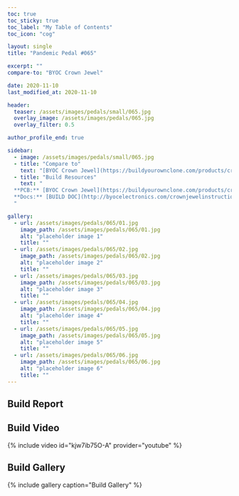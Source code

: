 ```yaml
---
toc: true
toc_sticky: true
toc_label: "My Table of Contents"
toc_icon: "cog"

layout: single
title: "Pandemic Pedal #065"

excerpt: ""
compare-to: "BYOC Crown Jewel"

date: 2020-11-10
last_modified_at: 2020-11-10

header:
  teaser: /assets/images/pedals/small/065.jpg
  overlay_image: /assets/images/pedals/065.jpg
  overlay_filter: 0.5

author_profile_end: true

sidebar:
  - image: /assets/images/pedals/small/065.jpg
  - title: "Compare to"
    text: "[BYOC Crown Jewel](https://buildyourownclone.com/products/crown-jewel)"
  - title: "Build Resources"
    text: "
  **PCB:** [BYOC Crown Jewel](https://buildyourownclone.com/products/crown-jewel)<br>
  **Docs:** [BUILD DOC](http://byocelectronics.com/crownjewelinstructions.pdf)
  "

gallery:
  - url: /assets/images/pedals/065/01.jpg
    image_path: /assets/images/pedals/065/01.jpg
    alt: "placeholder image 1"
    title: ""
  - url: /assets/images/pedals/065/02.jpg
    image_path: /assets/images/pedals/065/02.jpg
    alt: "placeholder image 2"
    title: ""
  - url: /assets/images/pedals/065/03.jpg
    image_path: /assets/images/pedals/065/03.jpg
    alt: "placeholder image 3"
    title: ""
  - url: /assets/images/pedals/065/04.jpg
    image_path: /assets/images/pedals/065/04.jpg
    alt: "placeholder image 4"
    title: ""
  - url: /assets/images/pedals/065/05.jpg
    image_path: /assets/images/pedals/065/05.jpg
    alt: "placeholder image 5"
    title: ""
  - url: /assets/images/pedals/065/06.jpg
    image_path: /assets/images/pedals/065/06.jpg
    alt: "placeholder image 6"
    title: ""
---
```


## Build Report ##


## Build Video ##

{% include video id="kjw7ib75O-A" provider="youtube" %}

## Build Gallery ##

{% include gallery caption="Build Gallery" %}